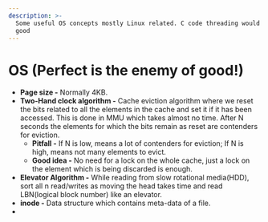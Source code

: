 ```yaml
---
description: >-
  Some useful OS concepts mostly Linux related. C code threading would also be
  good
---
```


# OS (Perfect is the enemy of good!)

* **Page size -** Normally 4KB.
* **Two-Hand clock algorithm -** Cache eviction algorithm where we reset the bits related to all the elements in the cache and set it if it has been accessed. This is done in MMU which takes almost no time. After N seconds the elements for which the bits remain as reset are contenders for eviction.
  * **Pitfall -** If N is low, means a lot of contenders for eviction; If N is high, means not many elements to evict.
  * **Good idea -** No need for a lock on the whole cache, just a lock on the element which is being discarded is enough.
* **Elevator Algorithm -** While reading from slow rotational media(HDD), sort all n read/writes as moving the head takes time and read LBN(logical block number) like an elevator.
* **inode -** Data structure which contains meta-data of a file.
* &#x20;

